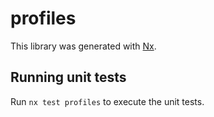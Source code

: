 # profiles

This library was generated with [Nx](https://nx.dev).

## Running unit tests

Run `nx test profiles` to execute the unit tests.
